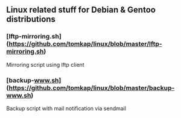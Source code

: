## Linux related stuff for Debian & Gentoo distributions

### [lftp-mirroring.sh] (https://github.com/tomkap/linux/blob/master/lftp-mirroring.sh)
Mirroring script using lftp client

### [backup-www.sh] (https://github.com/tomkap/linux/blob/master/backup-www.sh)
Backup script with mail notification via sendmail
